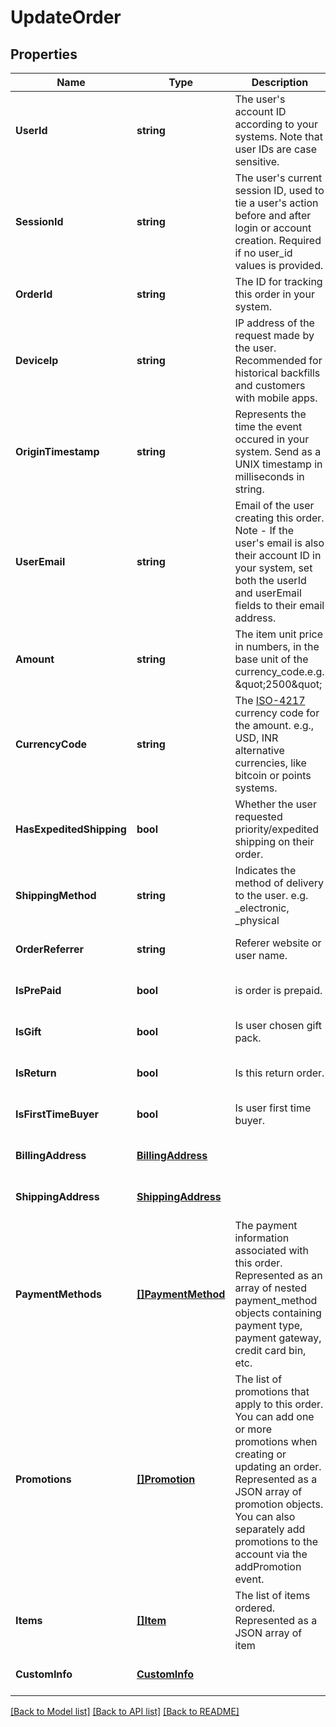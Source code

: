 # UpdateOrder

## Properties
Name | Type | Description | Notes
------------ | ------------- | ------------- | -------------
**UserId** | **string** | The user&#39;s account ID according to your systems. Note that user IDs are case sensitive. | [optional] [default to null]
**SessionId** | **string** | The user&#39;s current session ID, used to tie a user&#39;s action before and after login or account creation. Required if no user_id values is provided. | [optional] [default to null]
**OrderId** | **string** | The ID for tracking this order in your system. | [default to null]
**DeviceIp** | **string** | IP address of the request made by the user. Recommended for historical backfills and customers with mobile apps. | [optional] [default to null]
**OriginTimestamp** | **string** | Represents the time the event occured in your system. Send as a UNIX timestamp in milliseconds in string. | [optional] [default to null]
**UserEmail** | **string** | Email of the user creating this order. Note - If the user&#39;s email is also their account ID in your system, set both the userId and userEmail fields to their email address. | [optional] [default to null]
**Amount** | **string** | The item unit price in numbers, in the base unit of the currency_code.e.g. \&quot;2500\&quot; | [optional] [default to null]
**CurrencyCode** | **string** | The [ISO-4217](http://en.wikipedia.org/wiki/ISO_4217) currency code for the amount. e.g., USD, INR alternative currencies, like bitcoin or points systems. | [optional] [default to null]
**HasExpeditedShipping** | **bool** | Whether the user requested priority/expedited shipping on their order. | [optional] [default to null]
**ShippingMethod** | **string** | Indicates the method of delivery to the user. e.g. _electronic, _physical | [optional] [default to null]
**OrderReferrer** | **string** | Referer website or user name. | [optional] [default to null]
**IsPrePaid** | **bool** | is order is prepaid. | [optional] [default to null]
**IsGift** | **bool** | Is user chosen gift pack. | [optional] [default to null]
**IsReturn** | **bool** | Is this return order. | [optional] [default to null]
**IsFirstTimeBuyer** | **bool** | Is user first time buyer. | [optional] [default to null]
**BillingAddress** | [**BillingAddress**](BillingAddress.md) |  | [optional] [default to null]
**ShippingAddress** | [**ShippingAddress**](ShippingAddress.md) |  | [optional] [default to null]
**PaymentMethods** | [**[]PaymentMethod**](PaymentMethod.md) | The payment information associated with this order. Represented as an array of nested payment_method objects containing payment type, payment gateway, credit card bin, etc. | [optional] [default to null]
**Promotions** | [**[]Promotion**](Promotion.md) | The list of promotions that apply to this order. You can add one or more promotions when creating or updating an order. Represented as a JSON array of promotion objects. You can also separately add promotions to the account via the addPromotion event. | [optional] [default to null]
**Items** | [**[]Item**](Item.md) | The list of items ordered. Represented as a JSON array of item | [optional] [default to null]
**CustomInfo** | [**CustomInfo**](CustomInfo.md) |  | [optional] [default to null]

[[Back to Model list]](../README.md#documentation-for-models) [[Back to API list]](../README.md#documentation-for-api-endpoints) [[Back to README]](../README.md)


